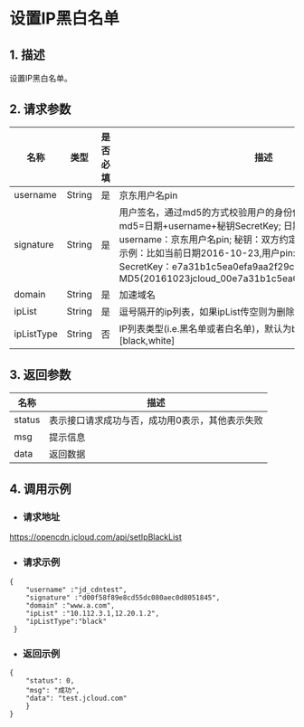 # **设置IP黑白名单**

## **1. 描述**

设置IP黑白名单。

## **2. 请求参数**

| **名称**   | **类型** | **是否必填** | **描述**                                                     |
| ---------- | -------- | ------------ | ------------------------------------------------------------ |
| username   | String   | 是           | 京东用户名pin                                                |
| signature  | String   | 是           |用户签名，通过md5的方式校验用户的身份信息，保障信息安全。</br>md5=日期+username+秘钥SecretKey; 日期：格式为 yyyymmdd; username：京东用户名pin; 秘钥：双方约定; </br>示例：比如当前日期2016-10-23,用户pin:jcloud_00,用户秘钥SecretKey：e7a31b1c5ea0efa9aa2f29c6559f7d61,那签名为MD5(20161023jcloud_00e7a31b1c5ea0efa9aa2f29c6559f7d61)|
| domain     | String   | 是           | 加速域名|
| ipList   | String | 是        | 逗号隔开的ip列表，如果ipList传空则为删除,最多50条  |
| ipListType   | String | 否        | IP列表类型(i.e.黑名单或者白名单)，默认为black,取值范围[black,white] |

## **3. 返回参数**

| **名称**   | **描述** | 
| ---------- | -------- |
| status  | 表示接口请求成功与否，成功用0表示，其他表示失败  | 
| msg  | 提示信息 | 
| data | 返回数据| 

## **4. 调用示例**

- ### **请求地址**

https://opencdn.jcloud.com/api/setIpBlackList

- ### **请求示例**

```
{
    "username" :"jd_cdntest",
    "signature" :"d00f58f89e8cd55dc080aec0d8051845",
    "domain" :"www.a.com",
    "ipList" :"10.112.3.1,12.20.1.2",
    "ipListType":"black"
 }
```

- ### **返回示例**

```
{
    "status": 0,
    "msg": "成功",
    "data": "test.jcloud.com"
    }
}
```
